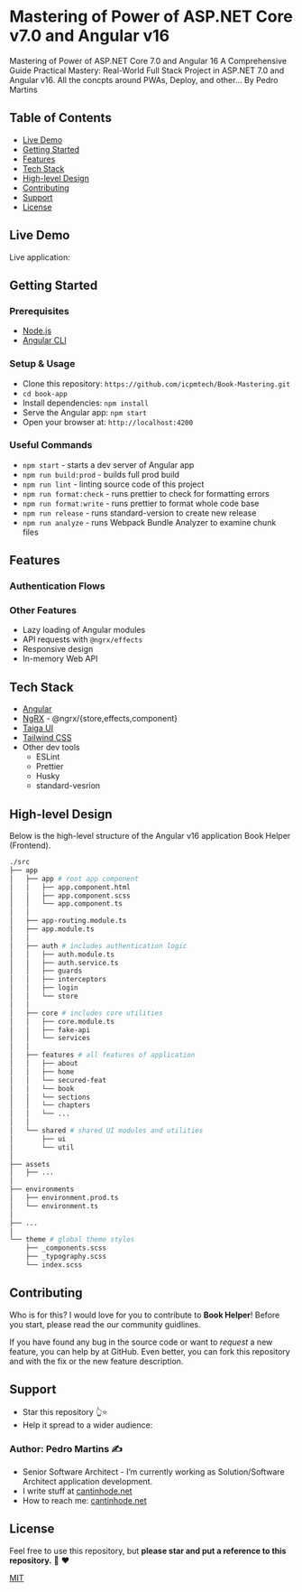 # Mastering of Power of ASP.NET Core v7.0 and Angular v16
Mastering of Power of ASP.NET Core 7.0 and Angular 16 A Comprehensive Guide
Practical Mastery: Real-World Full Stack Project in ASP.NET 7.0 and Angular v16. All the concpts around PWAs, Deploy, and other... 
By Pedro Martins

## Table of Contents

- [Live Demo](#live-demo)
- [Getting Started](#getting-started)
- [Features](#features)
- [Tech Stack](#tech-stack)
- [High-level Design](#high-level-design)
- [Contributing](#contributing)
- [Support](#support)
- [License](#license)

## Live Demo

Live application: 



## Getting Started

### Prerequisites

- [Node.js](https://nodejs.org/en/)
- [Angular CLI](https://angular.io/cli)

### Setup & Usage

- Clone this repository: `https://github.com/icpmtech/Book-Mastering.git`
- `cd book-app`
- Install dependencies: `npm install`
- Serve the Angular app: `npm start`
- Open your browser at: `http://localhost:4200`

### Useful Commands

- `npm start` - starts a dev server of Angular app
- `npm run build:prod` - builds full prod build
- `npm run lint` - linting source code of this project
- `npm run format:check` - runs prettier to check for formatting errors
- `npm run format:write` - runs prettier to format whole code base
- `npm run release` - runs standard-version to create new release
- `npm run analyze` - runs Webpack Bundle Analyzer to examine chunk files

## Features

### Authentication Flows



### Other Features

- Lazy loading of Angular modules
- API requests with `@ngrx/effects`
- Responsive design
- In-memory Web API

## Tech Stack

- [Angular](https://angular.io/)
- [NgRX](https://ngrx.io/) - @ngrx/{store,effects,component}
- [Taiga UI](https://taiga-ui.dev/)
- [Tailwind CSS](https://tailwindcss.com/)
- Other dev tools
  - ESLint
  - Prettier
  - Husky
  - standard-vesrion

## High-level Design

Below is the high-level structure of the Angular v16 application Book Helper (Frontend).

```sh
./src
├── app
│   ├── app # root app component
│   │   ├── app.component.html
│   │   ├── app.component.scss
│   │   └── app.component.ts
│   │
│   ├── app-routing.module.ts
│   ├── app.module.ts
│   │
│   ├── auth # includes authentication logic
│   │   ├── auth.module.ts
│   │   ├── auth.service.ts
│   │   ├── guards
│   │   ├── interceptors
│   │   ├── login
│   │   └── store
│   │
│   ├── core # includes core utilities
│   │   ├── core.module.ts
│   │   ├── fake-api
│   │   └── services
│   │
│   ├── features # all features of application
│   │   ├── about
│   │   ├── home
│   │   └── secured-feat
│   │   └── book
│   │   └── sections
│   │   └── chapters
│   │   └── ...
│   │
│   └── shared # shared UI modules and utilities
│       ├── ui
│       └── util
│
├── assets
│   ├── ...
│
├── environments
│   ├── environment.prod.ts
│   └── environment.ts
│
├── ...
│
└── theme # global theme styles
    ├── _components.scss
    ├── _typography.scss
    └── index.scss
```

## Contributing

Who is for this? I would love for you to contribute to **Book Helper**! Before you start, please read the our community guidlines.

If you have found any bug in the source code or want to _request_ a new feature, you can help by  at GitHub. Even better, you can fork this repository and  with the fix or the new feature description.

## Support

- Star this repository 👆⭐️
- Help it spread to a wider audience:

### Author: Pedro Martins ✍️

- Senior Software Architect - I’m currently working as Solution/Software Architect application development.
- I write stuff at [cantinhode.net](https://cantinhode.net)
- How to reach me: [cantinhode.net](https://cantinhode.net)

## License

Feel free to use this repository, but **please star and put a reference to this repository.** :pray: :heart:

[MIT](https://opensource.org/licenses/MIT)
